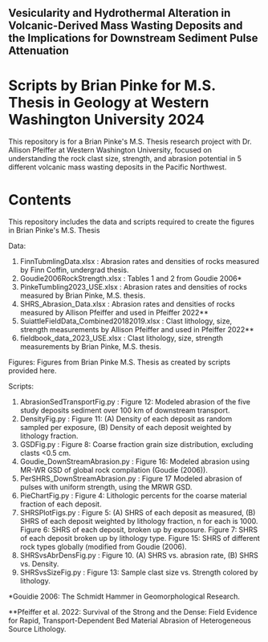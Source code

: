 ## Vesicularity and Hydrothermal Alteration in Volcanic-Derived Mass Wasting Deposits and the Implications for Downstream Sediment Pulse Attenuation

# Scripts by Brian Pinke for M.S. Thesis in Geology at Western Washington University 2024

This repository is for a Brian Pinke's M.S. Thesis research project with Dr. Allison Pfeiffer at Western Washington University, focused on understanding the rock clast size, strength, and abrasion potential in 5 different volcanic mass wasting deposits in the Pacific Northwest. 

# Contents
This repository includes the data and scripts required to create the figures in Brian Pinke's M.S. Thesis 

Data:
1. FinnTubmlingData.xlsx : Abrasion rates and densities of rocks measured by Finn Coffin, undergrad thesis.
2. Goudie2006RockStrength.xlsx : Tables 1 and 2 from Goudie 2006*
3. PinkeTumbling2023_USE.xlsx : Abrasion rates and densities of rocks measured by Brian Pinke, M.S. thesis.
4. SHRS_Abrasion_Data.xlsx : Abrasion rates and densities of rocks measured by Allison Pfeiffer and used in Pfeiffer 2022**
5. SuiattleFieldData_Combined20182019.xlsx : Clast lithology, size, strength measurements by Allison Pfeiffer and used in Pfeiffer 2022**
6. fieldbook_data_2023_USE.xlsx : Clast lithology, size, strength measurements by Brian Pinke, M.S. thesis.

Figures:
Figures from Brian Pinke M.S. Thesis as created by scripts provided here.

Scripts:
1. AbrasionSedTransportFig.py : Figure 12: Modeled abrasion of the five study deposits sediment over 100 km of downstream transport. 
2. DensityFig.py : Figure 11: (A) Density of each deposit as random sampled per exposure, (B) Density of each deposit weighted by lithology fraction.
3. GSDFig.py : Figure 8: Coarse fraction grain size distribution, excluding clasts <0.5 cm.
4. Goudie_DownStreamAbrasion.py : Figure 16: Modeled abrasion using MR-WR GSD of global rock compilation (Goudie (2006)).
5. PerSHRS_DownStreamAbrasion.py : Figure 17 Modeled abrasion of pulses with uniform strength, using the MRWR GSD.
6. PieChartFig.py : Figure 4: Lithologic percents for the coarse material fraction of each deposit.
7. SHRSPlotFigs.py : Figure 5: (A) SHRS of each deposit as measured, (B) SHRS of each deposit weighted by lithology fraction, n for each is 1000. Figure 6: SHRS of each deposit, broken up by exposure. Figure 7: SHRS of each deposit broken up by lithology type. Figure 15: SHRS of different rock types globally (modified from Goudie (2006).
8. SHRSvsAbrDensFig.py : Figure 10. (A) SHRS vs. abrasion rate, (B) SHRS vs. Density.
9. SHRSvsSizeFig.py : Figure 13: Sample clast size vs. Strength colored by lithology.

*Gouidie 2006: The Schmidt Hammer in Geomorphological Research.

**Pfeiffer et al. 2022: Survival of the Strong and the Dense: Field Evidence for Rapid, Transport-Dependent Bed Material Abrasion of Heterogeneous Source Lithology.
